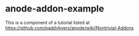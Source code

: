 # anode-addon-example
This is a component of a tutorial listed at https://github.com/paddybyers/anode/wiki/Nontrivial-Addons
